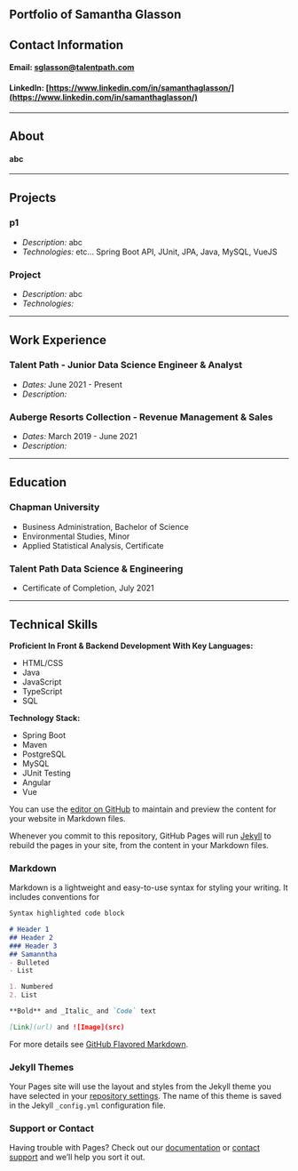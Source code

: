 ## Portfolio of Samantha Glasson


## Contact Information
#### **Email:** sglasson@talentpath.com


#### **LinkedIn:** [https://www.linkedin.com/in/samanthaglasson/](https://www.linkedin.com/in/samanthaglasson/)

<hr>

## About

#### abc

<hr>

## Projects
### p1
* *Description:* abc
* *Technologies:* etc... Spring Boot API, JUnit, JPA, Java, MySQL, VueJS



### Project
* *Description:* abc 
* *Technologies:*  


<hr>

## Work Experience

### Talent Path - Junior Data Science Engineer & Analyst 
* *Dates:* June 2021 - Present
* *Description:* 

### Auberge Resorts Collection - Revenue Management & Sales  
* *Dates:* March 2019 - June 2021
* *Description:* 

<hr>

## Education

### Chapman University 
* Business Administration, Bachelor of Science
* Environmental Studies, Minor
* Applied Statistical Analysis, Certificate

### Talent Path Data Science & Engineering 
* Certificate of Completion, July 2021

<hr>

## Technical Skills
**Proficient In Front & Backend Development With Key Languages:**


* HTML/CSS
* Java
* JavaScript
* TypeScript
* SQL

**Technology Stack:**


* Spring Boot
* Maven
* PostgreSQL
* MySQL
* JUnit Testing
* Angular
* Vue


You can use the [editor on GitHub](https://github.com/samanthaglasson/FlightDelayModel/edit/gh-pages/index.md) to maintain and preview the content for your website in Markdown files.

Whenever you commit to this repository, GitHub Pages will run [Jekyll](https://jekyllrb.com/) to rebuild the pages in your site, from the content in your Markdown files.

### Markdown

Markdown is a lightweight and easy-to-use syntax for styling your writing. It includes conventions for

```markdown
Syntax highlighted code block

# Header 1
## Header 2
### Header 3
## Samanntha 
- Bulleted
- List

1. Numbered
2. List

**Bold** and _Italic_ and `Code` text

[Link](url) and ![Image](src)
```

For more details see [GitHub Flavored Markdown](https://guides.github.com/features/mastering-markdown/).

### Jekyll Themes

Your Pages site will use the layout and styles from the Jekyll theme you have selected in your [repository settings](https://github.com/samanthaglasson/FlightDelayModel/settings/pages). The name of this theme is saved in the Jekyll `_config.yml` configuration file.

### Support or Contact

Having trouble with Pages? Check out our [documentation](https://docs.github.com/categories/github-pages-basics/) or [contact support](https://support.github.com/contact) and we’ll help you sort it out.
